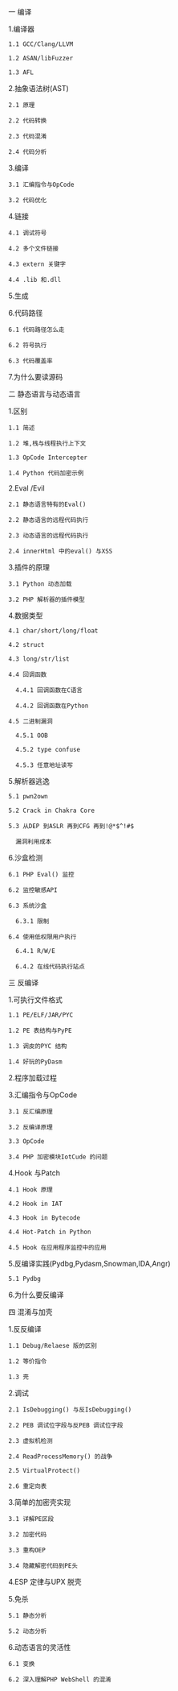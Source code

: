 
一  编译


  1.编译器
  
    1.1 GCC/Clang/LLVM
    
    1.2 ASAN/libFuzzer
    
    1.3 AFL
  
  2.抽象语法树(AST)
  
    2.1 原理
    
    2.2 代码转换
    
    2.3 代码混淆
    
    2.4 代码分析
  
  3.编译
  
    3.1 汇编指令与OpCode
    
    3.2 代码优化
  
  4.链接
  
    4.1 调试符号
  
    4.2 多个文件链接
    
    4.3 extern 关键字
    
    4.4 .lib 和.dll
  
  5.生成
  
  6.代码路径
  
    6.1 代码路径怎么走
    
    6.2 符号执行
    
    6.3 代码覆盖率
  
  7.为什么要读源码
  

二  静态语言与动态语言


  1.区别
  
    1.1 简述
  
    1.2 堆,栈与线程执行上下文
  
    1.3 OpCode Intercepter
    
    1.4 Python 代码加密示例
  
  2.Eval /Evil
  
    2.1 静态语言特有的Eval()
    
    2.2 静态语言的远程代码执行
    
    2.3 动态语言的远程代码执行
    
    2.4 innerHtml 中的eval() 与XSS
  
  3.插件的原理
  
    3.1 Python 动态加载
    
    3.2 PHP 解析器的插件模型
  
  4.数据类型
  
    4.1 char/short/long/float
    
    4.2 struct
    
    4.3 long/str/list
    
    4.4 回调函数
    
      4.4.1 回调函数在C语言
    
      4.4.2 回调函数在Python
      
    4.5 二进制漏洞
    
      4.5.1 OOB
      
      4.5.2 type confuse
      
      4.5.3 任意地址读写
  
  5.解析器逃逸
  
    5.1 pwn2own
    
    5.2 Crack in Chakra Core
    
    5.3 从DEP 到ASLR 再到CFG 再到!@*$^!#$
    
      漏洞利用成本
  
  6.沙盒检测
  
    6.1 PHP Eval() 监控
    
    6.2 监控敏感API
    
    6.3 系统沙盒
    
      6.3.1 限制
    
    6.4 使用低权限用户执行
    
      6.4.1 R/W/E
      
      6.4.2 在线代码执行站点


三  反编译

  1.可执行文件格式
  
    1.1 PE/ELF/JAR/PYC
    
    1.2 PE 表结构与PyPE
    
    1.3 调皮的PYC 结构
    
    1.4 好玩的PyDasm
  
  2.程序加载过程
  
  3.汇编指令与OpCode
  
    3.1 反汇编原理
    
    3.2 反编译原理
    
    3.3 OpCode
    
    3.4 PHP 加密模块IotCude 的问题
  
  4.Hook 与Patch
  
    4.1 Hook 原理
    
    4.2 Hook in IAT
    
    4.3 Hook in Bytecode
    
    4.4 Hot-Patch in Python
    
    4.5 Hook 在应用程序监控中的应用
  
  5.反编译实践(Pydbg,Pydasm,Snowman,IDA,Angr)
  
    5.1 Pydbg 
  
  6.为什么要反编译
  

四  混淆与加壳


  1.反反编译
  
    1.1 Debug/Relaese 版的区别
    
    1.2 等价指令
    
    1.3 壳
  
  2.调试
  
    2.1 IsDebugging() 与反IsDebugging()
    
    2.2 PEB 调试位字段与反PEB 调试位字段
    
    2.3 虚拟机检测
    
    2.4 ReadProcessMemory() 的战争
    
    2.5 VirtualProtect() 
    
    2.6 重定向表
    
  
  3.简单的加密壳实现
  
    3.1 详解PE区段
    
    3.2 加密代码
    
    3.3 重构OEP
    
    3.4 隐藏解密代码到PE头
  
  4.ESP 定律与UPX 脱壳
  
  5.免杀
  
    5.1 静态分析
    
    5.2 动态分析
    
  6.动态语言的灵活性
  
    6.1 变换
    
    6.2 深入理解PHP WebShell 的混淆
  


















